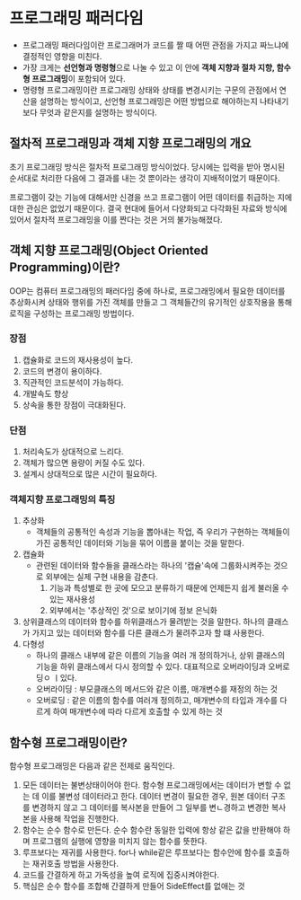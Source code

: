 # 프로그래밍 패러다임

- 프로그래밍 패러다임이란 프로그래머가 코드를 짤 때 어떤 관점을 가지고 짜느냐에 결정적인 영향을 미친다.
- 가장 크게는 **선언형과 명령형**으로 나눌 수 있고 이 안에 **객체 지향과 절차 지향, 함수형 프로그래밍**이 포함되어 있다.
- 명령형 프로그래밍이란 프로그래밍 상태와 상태를 변경시키는 구문의 관점에서 연산을 설명하는 방식이고, 선언형 프로그래밍은 어떤 방법으로 해야하는지 나타내기보다 무엇과 같은지를 설명하는 방식이다.



## 절차적 프로그래밍과 객체 지향 프로그래밍의 개요

초기 프로그래밍 방식은 절차적 프로그래밍 방식이었다. 당시에는 입력을 받아 명시된 순서대로 처리한 다음에 그 결과를 내는 것 뿐이라는 생각이 지배적이었기 때문이다.

프로그램이 갖는 기능에 대해서만 신경을 쓰고 프로그램이 어떤 데이터를 취급하는 지에 대한 관심은 없었기 때문이다. 결국 현대에 들어서 다양화되고 다각화된 자료와 방식에 있어서 절차적 프로그래밍을 이를 짠다는 것은 거의 불가능해졌다.



## 객체 지향 프로그래밍(Object Oriented Programming)이란?

OOP는 컴퓨터 프로그래밍의 패러다임 중에 하나로, 프로그래밍에서 필요한 데이터를 추상화시켜 상태와 행위를 가진 객체를 만들고 그 객체들간의 유기적인 상호작용을 통해 로직을 구성하는 프로그래밍 방법이다.

### 장점

1. 캡슐화로 코드의 재사용성이 높다.
2. 코드의 변경이 용이하다.
3. 직관적인 코드분석이 가능하다.
4. 개발속도 향상
5. 상속을 통한 장점이 극대화된다.

### 단점

1. 처리속도가 상대적으로 느리다.
2. 객체가 많으면 용량이 커질 수도 있다.
3. 설계시 상대적으로 많은 시간이 필요하다.

### 객체지향 프로그래밍의 특징

1. 추상화
   - 객체들의 공통적인 속성과 기능을 뽑아내는 작업, 즉 우리가 구현하는 객체들이 가진 공통적인 데이터와 기능을 묶어 이름을 붙이는 것을 말한다.
2. 캡슐화
   - 관련된 데이터와 함수들을 클래스라는 하나의 '캡슐'속에 그룹화시켜주는 것으로 외부에는 실제 구현 내용을 감춘다.
     1. 기능과 특성별로 한 곳에 모으고 분류하기 때문에 언제든지 쉽게 불러올 수 있는 재사용성
     2. 외부에서는 '추상적인 것'으로 보이기에 정보 은닉화
3. 상위클래스의 데이터와 함수를 하위클래스가 물려받는 것을 말한다. 하나의 클래스가 가지고 있는 데이터와 함수를 다른 클래스가 물려주고자 할 떄 사용한다.
4. 다형성
   - 하나의 클래스 내부에 같은 이름의 기능을 여러 개 정의하거나, 상위 클래스의 기능을 하위 클래스에서 다시 정의할 수 있다. 대표적으로 오버라이딩과 오버로딩ㅇ ㅣ있다.
   - 오버라이딩 : 부모클래스의 메서드와 같은 이름, 매개변수를 재정의 하는 것
   - 오버로딩 : 같은 이름의 함수를 여러개 정의하고, 매개변수의 타입과 개수를 다르게 하여 매개변수에 따라 다르게 호출할 수 있게 하는 것



## 함수형 프로그래밍이란?

함수형 프로그래밍은 다음과 같은 전제로 움직인다.

1. 모든 데이터는 불변상태이어야 한다. 함수형 프로그래밍에서는 데이터가 변할 수 없는 데 이를 불변성 데이터라고 한다. 데이터 변경이 필요한 경우, 원본 데이터 구조를 변경하지 않고 그 데이터를 복사본을 만들어 그 일부를 변ㄴ경하고 변경한 복사본을 사용해 작업을 진행한다.
2. 함수는 순수 함수로 만든다. 순수 함수란 동일한 입력에 항상 같은 값을 반환해야 하며 프로그램의 실행에 영향을 미치지 않는 함수를 뜻한다.
3. 루프보다는 재귀를 사용한다. for나 while같은 루프보다는 함수안에 함수를 호출하는 재귀호출 방법을 사용한다.
4. 코드를 간결하게 하고 가독성을 높여 로직에 집중시켜야한다.
5. 핵심은 순수 함수를 조합해 간결하게 만들어 SideEffect를 없애는 것